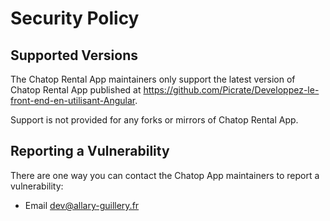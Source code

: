 # Security Policy

## Supported Versions

The Chatop Rental App maintainers only support the latest version of Chatop Rental App published at https://github.com/Picrate/Developpez-le-front-end-en-utilisant-Angular.

Support is not provided for any forks or mirrors of Chatop Rental App.

## Reporting a Vulnerability

There are one way you can contact the Chatop App maintainers to report a vulnerability:
- Email [dev@allary-guillery.fr](mailto:dev@allary-guillery.fr)